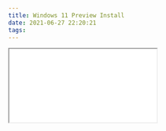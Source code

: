 ```yaml
---
title: Windows 11 Preview Install
date: 2021-06-27 22:20:21
tags:
---
```


<iframe
    src="picture/win11.mp4"
    >
</iframe>

